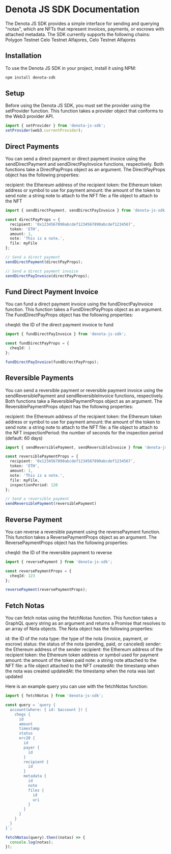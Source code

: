 # Denota JS SDK Documentation
The Denota JS SDK provides a simple interface for sending and querying "notas", which are NFTs that represent invoices, payments, or escrows with attached metadata. The SDK currently supports the following chains: Polygon Testnet Celo Testnet Alfajores, Celo Testnet Alfajores

## Installation
To use the Denota JS SDK in your project, install it using NPM:

```bash
npm install denota-sdk
```

## Setup
Before using the Denota JS SDK, you must set the provider using the setProvider function. This function takes a provider object that conforms to the Web3 provider API.

```typescript
import { setProvider } from 'denota-js-sdk';
setProvider(web3.currentProvider);
```

## Direct Payments
You can send a direct payment or direct payment invoice using the sendDirectPayment and sendDirectPayInvoice functions, respectively. Both functions take a DirectPayProps object as an argument. The DirectPayProps object has the following properties:

recipient: the Ethereum address of the recipient
token: the Ethereum token address or symbol to use for payment
amount: the amount of the token to send
note: a string note to attach to the NFT
file: a file object to attach to the NFT

```typescript
import { sendDirectPayment, sendDirectPayInvoice } from 'denota-js-sdk';

const directPayProps = {
  recipient: '0x1234567890abcdef1234567890abcdef1234567',
  token: 'ETH',
  amount: 1,
  note: 'This is a note.',
  file: myFile
};

// Send a direct payment
sendDirectPayment(directPayProps);

// Send a direct payment invoice
sendDirectPayInvoice(directPayProps);
```

## Fund Direct Payment Invoice
You can fund a direct payment invoice using the fundDirectPayInvoice function. This function takes a FundDirectPayProps object as an argument. The FundDirectPayProps object has the following properties:

cheqId: the ID of the direct payment invoice to fund

```typescript
import { fundDirectPayInvoice } from 'denota-js-sdk';

const fundDirectPayProps = {
  cheqId: 1
};

fundDirectPayInvoice(fundDirectPayProps);
```

## Reversible Payments
You can send a reversible payment or reversible payment invoice using the sendReversiblePayment and sendReversibleInvoice functions, respectively. Both functions take a ReversiblePaymentProps object as an argument. The ReversiblePaymentProps object has the following properties:

recipient: the Ethereum address of the recipient
token: the Ethereum token address or symbol to use for payment
amount: the amount of the token to send
note: a string note to attach to the NFT
file: a file object to attach to the NFT
inspectionPeriod: the number of seconds for the inspection period (default: 60 days)

```typescript
import { sendReversiblePayment, sendReversibleInvoice } from 'denota-js-sdk';

const reversiblePaymentProps = {
  recipient: '0x1234567890abcdef1234567890abcdef1234567',
  token: 'ETH',
  amount: 1,
  note: 'This is a note.',
  file: myFile,
  inspectionPeriod: 120
};

// Send a reversible payment
sendReversiblePayment(reversiblePayment)
```

## Reverse Payment
You can reverse a reversible payment using the reversePayment function. This function takes a ReversePaymentProps object as an argument. The ReversePaymentProps object has the following properties:

cheqId: the ID of the reversible payment to reverse

```typescript
import { reversePayment } from 'denota-js-sdk';

const reversePaymentProps = {
  cheqId: 123
};

reversePayment(reversePaymentProps);
```

## Fetch Notas
You can fetch notas using the fetchNotas function. This function takes a GraphQL query string as an argument and returns a Promise that resolves to an array of Nota objects. The Nota object has the following properties:

id: the ID of the nota
type: the type of the nota (invoice, payment, or escrow)
status: the status of the nota (pending, paid, or canceled)
sender: the Ethereum address of the sender
recipient: the Ethereum address of the recipient
token: the Ethereum token address or symbol used for payment
amount: the amount of the token paid
note: a string note attached to the NFT
file: a file object attached to the NFT
createdAt: the timestamp when the nota was created
updatedAt: the timestamp when the nota was last updated

Here is an example query you can use with the fetchNotas function:

```typescript
import { fetchNotas } from 'denota-js-sdk';

const query = `query {
  account(where: { id: $account }) {
    chegs {
      id
      amount
      timestamp
      status
      erc20 {
        id
        payer {
          id
        }
        recipient {
          id
        }
        metadata {
          id
          note
          files {
            id
            uri
          }
        }
      }
    }
  }
}`;

fetchNotas(query).then((notas) => {
  console.log(notas);
});
```

